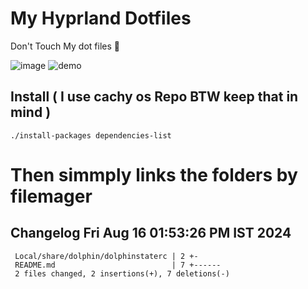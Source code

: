 # My Hyprland Dotfiles
  Don't Touch My dot files 🙂
 

  ![image](https://github.com/ALEX5402/dotfiles/assets/76860596/2fbe6020-4d76-4cf7-b052-58ff43cda405)
  ![demo](https://github.com/ALEX5402/dotfiles/assets/76860596/ff68bba7-e8da-49d3-a716-3ed3d73cfc25)

## Install ( I use cachy os Repo BTW keep that in mind )
``` ./install-packages dependencies-list ```

# Then simmply links the folders by filemager
 
## Changelog Fri Aug 16 01:53:26 PM IST 2024
```
 Local/share/dolphin/dolphinstaterc | 2 +-
 README.md                          | 7 +------
 2 files changed, 2 insertions(+), 7 deletions(-)
```
 
